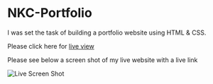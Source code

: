 # NKC-Portfolio
I was set the task of building a portfolio website using HTML & CSS.

Please click here for [live view](https://nkc27.github.io/NKC-Portfolio/)

Please see below a screen shot of my live website with a live link

![Live Screen Shot](/assets/images/screenLive.png)

